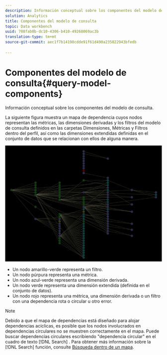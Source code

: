```yaml
---
description: Información conceptual sobre los componentes del modelo de consulta.
solution: Analytics
title: Componentes del modelo de consulta
topic: Data workbench
uuid: 708fab0b-dc10-4306-b410-49268069ac3b
translation-type: tm+mt
source-git-commit: aec1f7b14198cdde91f61d490a235022943bfedb

---
```



# Componentes del modelo de consulta{#query-model-components}

Información conceptual sobre los componentes del modelo de consulta.

La siguiente figura muestra un mapa de dependencia cuyos nodos representan las métricas, las dimensiones derivadas y los filtros del modelo de consulta definidos en las carpetas Dimensiones, Métricas y Filtros dentro del perfil, así como las dimensiones extendidas definidas en el conjunto de datos que se relacionan con ellos de alguna manera.

![](assets/vis_DependencyMap_QueryModel.png)

* Un nodo amarillo-verde representa un filtro.
* Un nodo púrpura representa una métrica.
* Un nodo azul-verde representa una dimensión derivada.
* Un nodo verde representa una dimensión extendida (definida en el conjunto de datos).
* Un nodo rojo representa una métrica, una dimensión derivada o un filtro con una dependencia rota o circular u otro error.

>[!NOTE]
>
>Debido a que el mapa de dependencias está diseñado para alojar dependencias acíclicas, es posible que los nodos involucrados en dependencias circulares no se muestren correctamente en el mapa. Puede buscar dependencias circulares escribiendo &quot;dependencia circular&quot; en el cuadro de texto [!DNL Search] . Para obtener más información sobre la [!DNL Search] función, consulte [Búsqueda dentro de un mapa](../../../../../home/c-get-started/c-admin-intrf/c-dataset-mgrs/c-dep-maps/t-srch-map.md#task-a1e7065a538d46c78a7d28676d880dfb).

